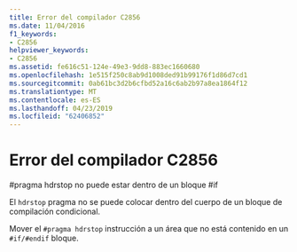 ```yaml
---
title: Error del compilador C2856
ms.date: 11/04/2016
f1_keywords:
- C2856
helpviewer_keywords:
- C2856
ms.assetid: fe616c51-124e-49e3-9dd8-883ec1660680
ms.openlocfilehash: 1e515f250c8ab9d1008ded91b99176f1d86d7cd1
ms.sourcegitcommit: 0ab61bc3d2b6cfbd52a16c6ab2b97a8ea1864f12
ms.translationtype: MT
ms.contentlocale: es-ES
ms.lasthandoff: 04/23/2019
ms.locfileid: "62406852"
---
```

# <a name="compiler-error-c2856"></a>Error del compilador C2856

\#pragma hdrstop no puede estar dentro de un bloque #if

El `hdrstop` pragma no se puede colocar dentro del cuerpo de un bloque de compilación condicional.

Mover el `#pragma hdrstop` instrucción a un área que no está contenido en un `#if/#endif` bloque.